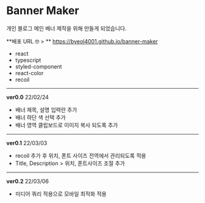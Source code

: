 # Banner Maker
개인 블로그 메인 배너 제작을 위해 만들게 되었습니다.

**배포 URL 🤓 > ** https://byeol4001.github.io/banner-maker

- react
- typescript
- styled-component
- react-color
- recoil


------

**ver0.0** 22/02/24

- 배너 제목, 설명 입력란 추가
- 배너 하단 색 선택 추가
- 배너 영역 클립보드로 이미지 복사 되도록 추가

------

**ver0.1** 22/03/03

- recoil 추가 후 위치, 폰트 사이즈 전역에서 관리되도록 적용
- Title, Description > 위치, 폰트사이즈 조절 추가

------

**ver0.2** 22/03/06

- 미디어 쿼리 적용으로 모바일 최적화 적용